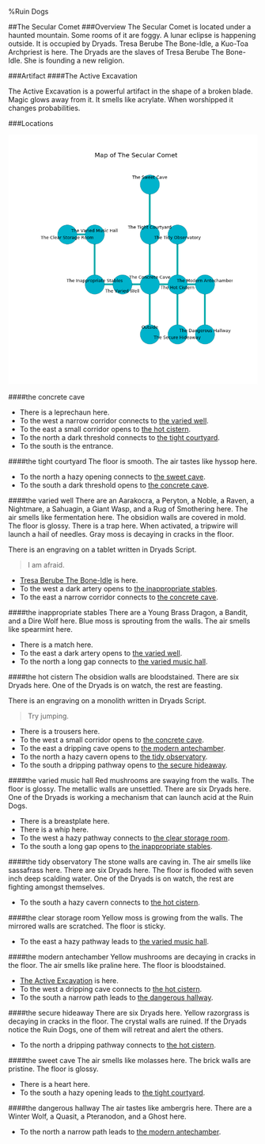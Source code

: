 %Ruin Dogs

##The Secular Comet
###Overview
The Secular Comet is located under a haunted mountain. Some rooms of it are foggy. A lunar eclipse is happening outside. It is occupied by Dryads. <a name="Tresa-Berube-The-Bone-Idle"></a>Tresa Berube The Bone-Idle, a Kuo-Toa Archpriest is here. The Dryads are the slaves of Tresa Berube The Bone-Idle. She  is founding a new religion. 



###Artifact
####<a name="The-Active-Excavation"></a>The Active Excavation


The Active Excavation is a powerful artifact in the shape of a broken blade. Magic glows away from it. It smells like acrylate. When worshipped it changes probabilities. 





###Locations


![](../v2/images/The-Secular-Comet.png)

####<a name="the-concrete-cave"></a>the concrete cave




* There is a leprechaun here.
* To the west a narrow corridor connects to [the varied well](#the-varied-well).
* To the east a small corridor opens to [the hot cistern](#the-hot-cistern).
* To the north a dark threshold connects to [the tight courtyard](#the-tight-courtyard).
* To the south is the entrance.


####<a name="the-tight-courtyard"></a>the tight courtyard
The floor is smooth. The air tastes like hyssop here. 



* To the north a hazy opening connects to [the sweet cave](#the-sweet-cave).
* To the south a dark threshold opens to [the concrete cave](#the-concrete-cave).


####<a name="the-varied-well"></a>the varied well
There are an Aarakocra, a Peryton, a Noble, a Raven, a Nightmare, a Sahuagin, a Giant Wasp, and a Rug of Smothering here. The air smells like fermentation here. The obsidion walls are covered in mold. The floor is glossy. There is a trap here. When activated, a tripwire will launch a hail of needles. Gray moss is decaying in cracks in the floor. 

There is an engraving on a tablet written in Dryads Script. 

> I am afraid.
>


* [Tresa Berube The Bone-Idle](#Tresa-Berube-The-Bone-Idle) is here.
* To the west a dark artery opens to [the inappropriate stables](#the-inappropriate-stables).
* To the east a narrow corridor connects to [the concrete cave](#the-concrete-cave).


####<a name="the-inappropriate-stables"></a>the inappropriate stables
There are a Young Brass Dragon, a Bandit, and a Dire Wolf here. Blue moss is sprouting from the walls. The air smells like spearmint here. 



* There is a match here.
* To the east a dark artery opens to [the varied well](#the-varied-well).
* To the north a long gap connects to [the varied music hall](#the-varied-music-hall).


####<a name="the-hot-cistern"></a>the hot cistern
The obsidion walls are bloodstained. There are six Dryads here. One of the Dryads is on watch, the rest are feasting. 

There is an engraving on a monolith written in Dryads Script. 

> Try jumping.
>


* There is a trousers here.
* To the west a small corridor opens to [the concrete cave](#the-concrete-cave).
* To the east a dripping cave opens to [the modern antechamber](#the-modern-antechamber).
* To the north a hazy cavern opens to [the tidy observatory](#the-tidy-observatory).
* To the south a dripping pathway opens to [the secure hideaway](#the-secure-hideaway).


####<a name="the-varied-music-hall"></a>the varied music hall
Red mushrooms are swaying from the walls. The floor is glossy. The metallic walls are unsettled. There are six Dryads here. One of the Dryads is working a mechanism that can launch acid at the Ruin Dogs. 



* There is a breastplate here.
* There is a whip here.
* To the west a hazy pathway connects to [the clear storage room](#the-clear-storage-room).
* To the south a long gap opens to [the inappropriate stables](#the-inappropriate-stables).


####<a name="the-tidy-observatory"></a>the tidy observatory
The stone walls are caving in. The air smells like sassafrass here. There are six Dryads here. The floor is flooded with seven inch deep scalding water. One of the Dryads is on watch, the rest are fighting amongst themselves. 



* To the south a hazy cavern connects to [the hot cistern](#the-hot-cistern).


####<a name="the-clear-storage-room"></a>the clear storage room
Yellow moss is growing from the walls. The mirrored walls are scratched. The floor is sticky. 



* To the east a hazy pathway leads to [the varied music hall](#the-varied-music-hall).


####<a name="the-modern-antechamber"></a>the modern antechamber
Yellow mushrooms are decaying in cracks in the floor. The air smells like praline here. The floor is bloodstained. 



* [The Active Excavation](#The-Active-Excavation) is here.
* To the west a dripping cave connects to [the hot cistern](#the-hot-cistern).
* To the south a narrow path leads to [the dangerous hallway](#the-dangerous-hallway).


####<a name="the-secure-hideaway"></a>the secure hideaway
There are six Dryads here. Yellow razorgrass is decaying in cracks in the floor. The crystal walls are ruined. If the Dryads notice the Ruin Dogs, one of them will retreat and alert the others. 



* To the north a dripping pathway connects to [the hot cistern](#the-hot-cistern).


####<a name="the-sweet-cave"></a>the sweet cave
The air smells like molasses here. The brick walls are pristine. The floor is glossy. 



* There is a heart here.
* To the south a hazy opening leads to [the tight courtyard](#the-tight-courtyard).


####<a name="the-dangerous-hallway"></a>the dangerous hallway
The air tastes like ambergris here. There are a Winter Wolf, a Quasit, a Pteranodon, and a Ghost here. 



* To the north a narrow path leads to [the modern antechamber](#the-modern-antechamber).



